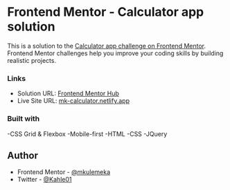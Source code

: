 # Frontend Mentor - Calculator app solution

This is a solution to the [Calculator app challenge on Frontend Mentor](https://www.frontendmentor.io/challenges/calculator-app-9lteq5N29). Frontend Mentor challenges help you improve your coding skills by building realistic projects.

### Links

- Solution URL: [Frontend Mentor Hub](https://www.frontendmentor.io/solutions/responsive-calculator-with-themes-using-html-css-and-javascript-bqpNWmS7b)
- Live Site URL: [mk-calculator.netlify.app](https://mk-calculator.netlify.app)

### Built with

-CSS Grid & Flexbox
-Mobile-first
-HTML
-CSS
-JQuery

## Author

- Frontend Mentor - [@mkulemeka](https://www.frontendmentor.io/profile/mkulemeka)
- Twitter - [@Kahle01](https://www.twitter.com/Kahle01)
